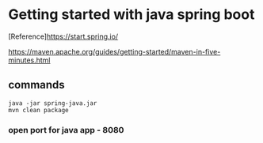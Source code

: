 # Getting started with java spring boot
[Reference]<https://start.spring.io/>

<https://maven.apache.org/guides/getting-started/maven-in-five-minutes.html>

## commands
```
java -jar spring-java.jar
mvn clean package
```
### open port for java app - 8080
